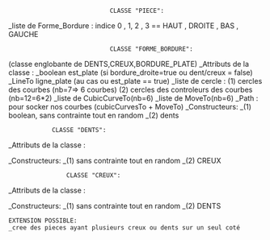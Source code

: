                                 CLASSE "PIECE":
 _liste de Forme_Bordure : indice 0 , 1, 2 , 3 == HAUT , DROITE , BAS ,  GAUCHE
 







								CLASSE "FORME_BORDURE": 
(classe englobante de DENTS,CREUX,BORDURE_PLATE)
_Attributs de la classe :
	_boolean est_plate (si bordure_droite=true ou dent/creux = false)
	_LineTo ligne_plate (au cas ou est_plate == true)
	_liste de cercle :
		(1) cercles des courbes (nb=7=> 6 courbes)
		(2) cercles des controleurs des courbes (nb=12=6*2)
	_liste de CubicCurveTo(nb=6)
	_liste de MoveTo(nb=6)
	_Path : pour socker nos courbes (cubicCurvesTo + MoveTo)
_Constructeurs:
	_(1) boolean, sans contrainte tout en random
	_(2) dents 



				CLASSE "DENTS": 

_Attributs de la classe :
	
_Constructeurs:
	_(1) sans contrainte tout en random
	_(2) CREUX 

					CLASSE "CREUX": 

_Attributs de la classe :
	
_Constructeurs:
	_(1) sans contrainte tout en random
	_(2) DENTS 







	EXTENSION POSSIBLE:
	_cree des pieces ayant plusieurs creux ou dents sur un seul coté

